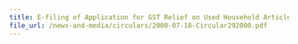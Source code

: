 ```yaml
---
title: E-filing of Application for GST Relief on Used Household Articles and Personal Effects
file_url: /news-and-media/circulars/2000-07-18-Circular292000.pdf
---
```

